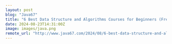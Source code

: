```yaml
---
layout: post
blog: "Java67"
title: "6 Best Data Structure and Algorithms Courses for Beginners (Free)"
date: 2024-08-23T14:31:00Z
image: images/java.png
remote_url: "http://www.java67.com/2024/08/6-best-data-structure-and-algorithms.html"
---
```

